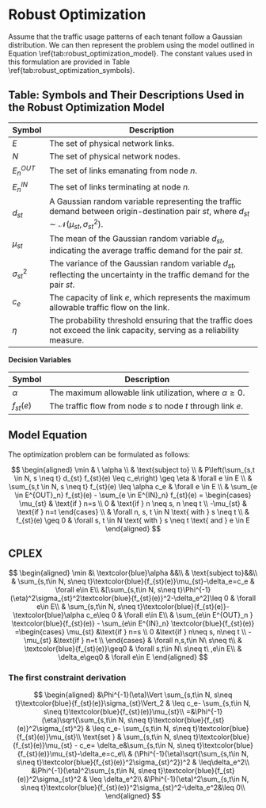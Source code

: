 # Robust Optimization

Assume that the traffic usage patterns of each tenant follow a Gaussian distribution. We can then represent the problem using the model outlined in Equation \ref{tab:robust_optimization_model}. The constant values used in this formulation are provided in Table \ref{tab:robust_optimization_symbols}.

## Table: Symbols and Their Descriptions Used in the Robust Optimization Model

| Symbol          | Description                                                                                                                                                |
| --------------- | ---------------------------------------------------------------------------------------------------------------------------------------------------------- |
| $E$             | The set of physical network links.                                                                                                                         |
| $N$             | The set of physical network nodes.                                                                                                                         |
| $E^{OUT}_n$     | The set of links emanating from node $n$.                                                                                                                  |
| $E^{IN}_n$      | The set of links terminating at node $n$.                                                                                                                  |
| $d_{st}$        | A Gaussian random variable representing the traffic demand between origin-destination pair $st$, where $d_{st} \sim \mathcal{N}(\mu_{st}, \sigma^2_{st})$. |
| $\mu_{st}$      | The mean of the Gaussian random variable $d_{st}$, indicating the average traffic demand for the pair $st$.                                                |
| $\sigma^2_{st}$ | The variance of the Gaussian random variable $d_{st}$, reflecting the uncertainty in the traffic demand for the pair $st$.                                 |
| $c_e$           | The capacity of link $e$, which represents the maximum allowable traffic flow on the link.                                                                 |
| $\eta$          | The probability threshold ensuring that the traffic does not exceed the link capacity, serving as a reliability measure.                                   |

**Decision Variables**

| Symbol      | Description                                                    |
| ----------- | -------------------------------------------------------------- |
| $\alpha$    | The maximum allowable link utilization, where $\alpha \geq 0$. |
| $f_{st}(e)$ | The traffic flow from node $s$ to node $t$ through link $e$.   |

## Model Equation

The optimization problem can be formulated as follows:

$$
\begin{aligned}
    \min & \ \alpha \\
    & \text{subject to} \\
    & P\left(\sum_{s,t \in N, s \neq t} d_{st} f_{st}(e) \leq c_e\right) \geq \eta & \forall e \in E \\
    & \sum_{s,t \in N, s \neq t} f_{st}(e) \leq \alpha c_e & \forall e \in E \\
    & \sum_{e \in E^{OUT}_n} f_{st}(e) - \sum_{e \in E^{IN}_n} f_{st}(e) = \begin{cases}
        \mu_{st} & \text{if } n=s \\
        0 & \text{if } n \neq s, n \neq t \\
        -\mu_{st} & \text{if } n=t
    \end{cases} \\
    & \forall n, s, t \in N \text{ with } s \neq t \\
    & f_{st}(e) \geq 0 & \forall s, t \in N \text{ with } s \neq t \text{ and } e \in E
\end{aligned}
$$

## CPLEX

$$
\begin{aligned}		\min &\ \textcolor{blue}\alpha &&\\		& \text{subject to}&&\\
& \sum_{s,t\in N, s\neq t}\textcolor{blue}{f_{st}(e)}\mu_{st}-\delta_e=c_e & \forall e\in E\\
&[\sum_{s,t\in N, s\neq t}\Phi^{-1}(\eta)^2\sigma_{st}^2\textcolor{blue}{f_{st}(e)}^2-\delta_e^2]\leq 0 & \forall e\in E\\            & \sum_{s,t\in N, s\neq t}\textcolor{blue}{f_{st}(e)}-\textcolor{blue}\alpha c_e\leq 0 & \forall e\in E\\        & \sum_{e\in E^{OUT}_n } \textcolor{blue}{f_{st}(e)} - \sum_{e\in E^{IN}_n} \textcolor{blue}{f_{st}(e)} =\begin{cases}           \mu_{st} &\text{if } n=s \\           0 &\text{if } n\neq s, n\neq t \\           -\mu_{st} &\text{if } n=t \\        \end{cases} & \forall n,s,t\in N\ s\neq t\\		& \textcolor{blue}{f_{st}(e)}\geq0 & \forall s,t\in N\ s\neq t\ ,e\in E\\
& \delta_e\geq0 & \forall e\in E	\end{aligned}
$$

### The first constraint derivation

$$
\begin{aligned}
&\Phi^{-1}(\eta)\Vert \sum_{s,t\in N, s\neq t}\textcolor{blue}{f_{st}(e)}\sigma_{st}\Vert_2 & \leq c_e- \sum_{s,t\in N, s\neq t}\textcolor{blue}{f_{st}(e)}\mu_{st}\\
=&\Phi^{-1}(\eta)\sqrt{\sum_{s,t\in N, s\neq t}\textcolor{blue}{f_{st}(e)}^2\sigma_{st}^2} & \leq c_e- \sum_{s,t\in N, s\neq t}\textcolor{blue}{f_{st}(e)}\mu_{st}\\
\text{set } & \sum_{s,t\in N, s\neq t}\textcolor{blue}{f_{st}(e)}\mu_{st} - c_e= \delta_e&\sum_{s,t\in N, s\neq t}\textcolor{blue}{f_{st}(e)}\mu_{st}-\delta_e=c_e\\
& (\Phi^{-1}(\eta)\sqrt{\sum_{s,t\in N, s\neq t}\textcolor{blue}{f_{st}(e)}^2\sigma_{st}^2})^2 & \leq\delta_e^2\\
&\Phi^{-1}(\eta)^2\sum_{s,t\in N, s\neq t}\textcolor{blue}{f_{st}(e)}^2\sigma_{st}^2 & \leq \delta_e^2\\
&\Phi^{-1}(\eta)^2\sum_{s,t\in N, s\neq t}\textcolor{blue}{f_{st}(e)}^2\sigma_{st}^2-\delta_e^2&\leq 0\\
\end{aligned}
$$
